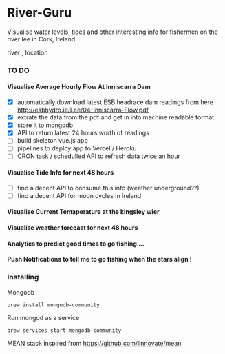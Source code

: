 
# River-Guru

Visualise water levels, tides and other interesting info for fishermen on the river lee in Cork, Ireland.




river , location 

### TO DO

#### Visualise Average Hourly Flow At Inniscarra Dam
- [X] automatically download latest ESB headrace dam readings from here 
 http://esbhydro.ie/Lee/04-Inniscarra-Flow.pdf
- [X] extrate the data from the pdf and get in into machine readable format
- [X] store it to mongodb
- [X] API to return latest 24 hours worth of readings
- [ ] build skeleton vue.js app
- [ ] pipelines to deploy app to Vercel / Heroku
- [ ] CRON task / schedulled API to refresh data twice an hour

#### Visualise Tide Info for next 48 hours
- [ ] find a decent API to consume this info (weather underground??)
- [ ] find a decent API for moon cycles in Ireland

#### Visualise Current Temaperature at the kingsley wier

#### Visualise weather forecast for next 48 hours

#### Analytics to predict good times to go fishing ...


#### Push Notifications to tell me to go fishing when the stars align !


### Installing

Mongodb
```
brew install mongodb-community
```

Run mongod as a service

```
brew services start mongodb-community
```

MEAN stack inspired from https://github.com/linnovate/mean
                                                